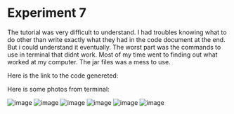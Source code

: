 # Experiment 7

The tutorial was very difficult to understand. I had troubles knowing what to do other than write exactly what they had in the code document at the end. But i could understand it eventually. The worst part was the commands to use in terminal that didnt work. Most of my time went to finding out what worked at my computer. The jar files was a mess to use. 

Here is the link to the code genereted:

Here is some photos from terminal:

![image](https://user-images.githubusercontent.com/42578149/137312932-ac5e5395-16d3-4ece-b94d-59ca5502da04.png)
![image](https://user-images.githubusercontent.com/42578149/137312947-901cb28d-6459-4164-8828-565a55fbf924.png)
![image](https://user-images.githubusercontent.com/42578149/137312966-d37b1eef-dd90-4259-b20c-3a68b70522bb.png)
![image](https://user-images.githubusercontent.com/42578149/137312984-d168f75f-60f6-4617-a88e-0536e7a495c7.png)
![image](https://user-images.githubusercontent.com/42578149/137313012-3359e69b-4883-4cdd-838a-ad647051c93e.png)
![image](https://user-images.githubusercontent.com/42578149/137313029-f4eab614-0502-4fad-8a24-e2902130bbbe.png)
